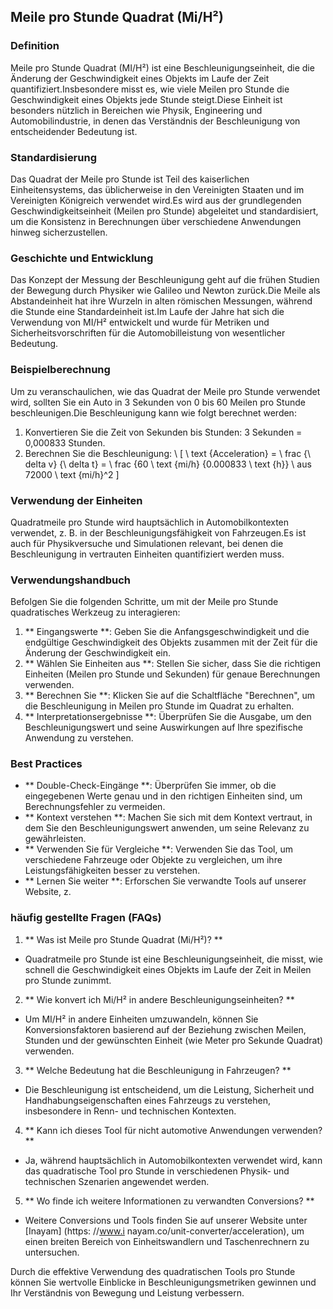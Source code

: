 ## Meile pro Stunde Quadrat (Mi/H²)

### Definition
Meile pro Stunde Quadrat (MI/H²) ist eine Beschleunigungseinheit, die die Änderung der Geschwindigkeit eines Objekts im Laufe der Zeit quantifiziert.Insbesondere misst es, wie viele Meilen pro Stunde die Geschwindigkeit eines Objekts jede Stunde steigt.Diese Einheit ist besonders nützlich in Bereichen wie Physik, Engineering und Automobilindustrie, in denen das Verständnis der Beschleunigung von entscheidender Bedeutung ist.

### Standardisierung
Das Quadrat der Meile pro Stunde ist Teil des kaiserlichen Einheitensystems, das üblicherweise in den Vereinigten Staaten und im Vereinigten Königreich verwendet wird.Es wird aus der grundlegenden Geschwindigkeitseinheit (Meilen pro Stunde) abgeleitet und standardisiert, um die Konsistenz in Berechnungen über verschiedene Anwendungen hinweg sicherzustellen.

### Geschichte und Entwicklung
Das Konzept der Messung der Beschleunigung geht auf die frühen Studien der Bewegung durch Physiker wie Galileo und Newton zurück.Die Meile als Abstandeinheit hat ihre Wurzeln in alten römischen Messungen, während die Stunde eine Standardeinheit ist.Im Laufe der Jahre hat sich die Verwendung von MI/H² entwickelt und wurde für Metriken und Sicherheitsvorschriften für die Automobilleistung von wesentlicher Bedeutung.

### Beispielberechnung
Um zu veranschaulichen, wie das Quadrat der Meile pro Stunde verwendet wird, sollten Sie ein Auto in 3 Sekunden von 0 bis 60 Meilen pro Stunde beschleunigen.Die Beschleunigung kann wie folgt berechnet werden:

1. Konvertieren Sie die Zeit von Sekunden bis Stunden: 3 Sekunden = 0,000833 Stunden.
2. Berechnen Sie die Beschleunigung:
\ [
\ text {Acceleration} = \ frac {\ delta v} {\ delta t} = \ frac {60 \ text {mi/h} {0.000833 \ text {h}} \ aus 72000 \ text {mi/h}^2
\]

### Verwendung der Einheiten
Quadratmeile pro Stunde wird hauptsächlich in Automobilkontexten verwendet, z. B. in der Beschleunigungsfähigkeit von Fahrzeugen.Es ist auch für Physikversuche und Simulationen relevant, bei denen die Beschleunigung in vertrauten Einheiten quantifiziert werden muss.

### Verwendungshandbuch
Befolgen Sie die folgenden Schritte, um mit der Meile pro Stunde quadratisches Werkzeug zu interagieren:

1. ** Eingangswerte **: Geben Sie die Anfangsgeschwindigkeit und die endgültige Geschwindigkeit des Objekts zusammen mit der Zeit für die Änderung der Geschwindigkeit ein.
2. ** Wählen Sie Einheiten aus **: Stellen Sie sicher, dass Sie die richtigen Einheiten (Meilen pro Stunde und Sekunden) für genaue Berechnungen verwenden.
3. ** Berechnen Sie **: Klicken Sie auf die Schaltfläche "Berechnen", um die Beschleunigung in Meilen pro Stunde im Quadrat zu erhalten.
4. ** Interpretationsergebnisse **: Überprüfen Sie die Ausgabe, um den Beschleunigungswert und seine Auswirkungen auf Ihre spezifische Anwendung zu verstehen.

### Best Practices
- ** Double-Check-Eingänge **: Überprüfen Sie immer, ob die eingegebenen Werte genau und in den richtigen Einheiten sind, um Berechnungsfehler zu vermeiden.
- ** Kontext verstehen **: Machen Sie sich mit dem Kontext vertraut, in dem Sie den Beschleunigungswert anwenden, um seine Relevanz zu gewährleisten.
- ** Verwenden Sie für Vergleiche **: Verwenden Sie das Tool, um verschiedene Fahrzeuge oder Objekte zu vergleichen, um ihre Leistungsfähigkeiten besser zu verstehen.
- ** Lernen Sie weiter **: Erforschen Sie verwandte Tools auf unserer Website, z.

### häufig gestellte Fragen (FAQs)

1. ** Was ist Meile pro Stunde Quadrat (Mi/H²)? **
- Quadratmeile pro Stunde ist eine Beschleunigungseinheit, die misst, wie schnell die Geschwindigkeit eines Objekts im Laufe der Zeit in Meilen pro Stunde zunimmt.

2. ** Wie konvert ich Mi/H² in andere Beschleunigungseinheiten? **
- Um MI/H² in andere Einheiten umzuwandeln, können Sie Konversionsfaktoren basierend auf der Beziehung zwischen Meilen, Stunden und der gewünschten Einheit (wie Meter pro Sekunde Quadrat) verwenden.

3. ** Welche Bedeutung hat die Beschleunigung in Fahrzeugen? **
- Die Beschleunigung ist entscheidend, um die Leistung, Sicherheit und Handhabungseigenschaften eines Fahrzeugs zu verstehen, insbesondere in Renn- und technischen Kontexten.

4. ** Kann ich dieses Tool für nicht automotive Anwendungen verwenden? **
- Ja, während hauptsächlich in Automobilkontexten verwendet wird, kann das quadratische Tool pro Stunde in verschiedenen Physik- und technischen Szenarien angewendet werden.

5. ** Wo finde ich weitere Informationen zu verwandten Conversions? **
- Weitere Conversions und Tools finden Sie auf unserer Website unter [Inayam] (https: //www.i nayam.co/unit-converter/acceleration), um einen breiten Bereich von Einheitswandlern und Taschenrechnern zu untersuchen.

Durch die effektive Verwendung des quadratischen Tools pro Stunde können Sie wertvolle Einblicke in Beschleunigungsmetriken gewinnen und Ihr Verständnis von Bewegung und Leistung verbessern.